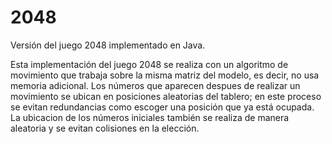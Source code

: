 # 2048
Versión del juego 2048 implementado en Java.

Esta implementación del juego 2048 se realiza con un algoritmo de movimiento que trabaja sobre la misma matriz del modelo, es decir,
no usa memoria adicional. Los números que aparecen despues de realizar un movimiento se ubican en posiciones aleatorias del tablero;
en este proceso se evitan redundancias como escoger una posición que ya está ocupada. La ubicacion de los números iniciales también se realiza de manera aleatoria y se evitan colisiones en la elección.
